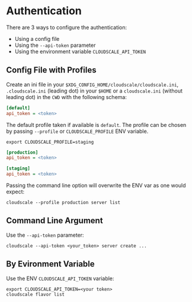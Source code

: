 # Authentication

There are 3 ways to configure the authentication:

- Using a config file
- Using the `--api-token` parameter
- Using the environment variable `CLOUDSCALE_API_TOKEN`

## Config File with Profiles

Create an ini file in your `$XDG_CONFIG_HOME/cloudscale/cloudscale.ini`, `.cloudscale.ini` (leading dot) in your `$HOME` or a `cloudscale.ini` (without leading dot) in the `CWD` with the following schema:

~~~ini
[default]
api_token = <token>
~~~

The default profile taken if available is `default`. The profile can be chosen by passing `--profile` or `CLOUDSCALE_PROFILE` ENV variable.

~~~shell
export CLOUDSCALE_PROFILE=staging
~~~

~~~ini
[production]
api_token = <token>

[staging]
api_token = <token>
~~~

Passing the command line option will overwrite the ENV var as one would expect:

~~~shell
cloudscale --profile production server list
~~~

## Command Line Argument

Use the `--api-token` parameter:

~~~shell
cloudscale --api-token <your_token> server create ...
~~~

## By Evironment Variable

Use the ENV `CLOUDSCALE_API_TOKEN` variable:

~~~shell
export CLOUDSCALE_API_TOKEN=<your token>
cloudscale flavor list
~~~
